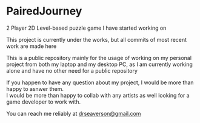 # PairedJourney
2 Player 2D Level-based puzzle game I have started working on <br>

This project is currently under the works, but all commits of most recent work are made here <br>

This is a public repository mainly for the usage of working on my personal project from both my laptop and my desktop PC, as I am currently working alone and have no other need for a public repository <br>

If you happen to have any question about my project, I would be more than happy to asnwer them. <br>
I would be more than happy to collab with any artists as well looking for a game developer to work with. <br>

You can reach me reliably at drseaverson@gmail.com <br>
